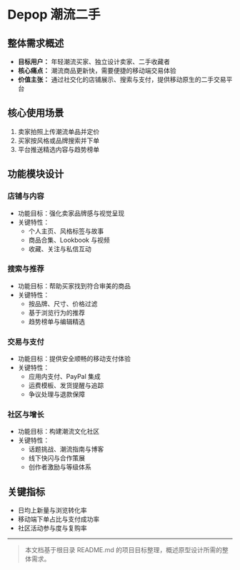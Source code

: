 # Depop 潮流二手

## 整体需求概述

- **目标用户：** 年轻潮流买家、独立设计卖家、二手收藏者
- **核心痛点：** 潮流商品更新快，需要便捷的移动端交易体验
- **价值主张：** 通过社交化的店铺展示、搜索与支付，提供移动原生的二手交易平台

## 核心使用场景

1. 卖家拍照上传潮流单品并定价
2. 买家按风格或品牌搜索并下单
3. 平台推送精选内容与趋势榜单

## 功能模块设计

### 店铺与内容

- 功能目标：强化卖家品牌感与视觉呈现
- 关键特性：
  - 个人主页、风格标签与故事
  - 商品合集、Lookbook 与视频
  - 收藏、关注与私信互动

### 搜索与推荐

- 功能目标：帮助买家找到符合审美的商品
- 关键特性：
  - 按品牌、尺寸、价格过滤
  - 基于浏览行为的推荐
  - 趋势榜单与编辑精选

### 交易与支付

- 功能目标：提供安全顺畅的移动支付体验
- 关键特性：
  - 应用内支付、PayPal 集成
  - 运费模板、发货提醒与追踪
  - 争议处理与退款保障

### 社区与增长

- 功能目标：构建潮流文化社区
- 关键特性：
  - 话题挑战、潮流指南与博客
  - 线下快闪与合作策展
  - 创作者激励与等级体系

## 关键指标

- 日均上新量与浏览转化率
- 移动端下单占比与支付成功率
- 社区活动参与度与复购率

---

> 本文档基于根目录 README.md 的项目目标整理，概述原型设计所需的整体需求。